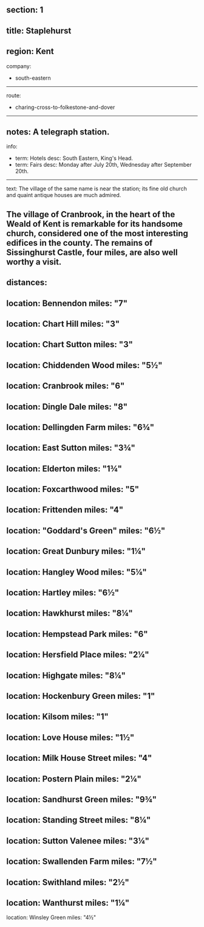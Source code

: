 section: 1
----
title: Staplehurst
----
region: Kent
----
company:
- south-eastern
----
route:
- charing-cross-to-folkestone-and-dover
----
notes: A telegraph station.
----
info:
- term: Hotels
  desc: South Eastern, King's Head.
- term: Fairs
  desc: Monday after July 20th, Wednesday after September 20th.
----
text: The village of the same name is near the station; its fine old church and quaint antique houses are much admired.

The village of Cranbrook, in the heart of the Weald of Kent is remarkable for its handsome church, considered one of the most interesting edifices in the county. The remains of Sissinghurst Castle, four miles, are also well worthy a visit.
----
distances:
- 
  location: Bennendon
  miles: "7"
- 
  location: Chart Hill
  miles: "3"
- 
  location: Chart Sutton
  miles: "3"
- 
  location: Chiddenden Wood
  miles: "5½"
- 
  location: Cranbrook
  miles: "6"
- 
  location: Dingle Dale
  miles: "8"
- 
  location: Dellingden Farm
  miles: "6¾"
- 
  location: East Sutton
  miles: "3¾"
- 
  location: Elderton
  miles: "1¾"
- 
  location: Foxcarthwood
  miles: "5"
- 
  location: Frittenden
  miles: "4"
- 
  location: "Goddard's Green"
  miles: "6½"
- 
  location: Great Dunbury
  miles: "1¼"
- 
  location: Hangley Wood
  miles: "5¼"
- 
  location: Hartley
  miles: "6½"
- 
  location: Hawkhurst
  miles: "8¼"
- 
  location: Hempstead Park
  miles: "6"
- 
  location: Hersfield Place
  miles: "2¼"
- 
  location: Highgate
  miles: "8¼"
- 
  location: Hockenbury Green
  miles: "1"
- 
  location: Kilsom
  miles: "1"
- 
  location: Love House
  miles: "1½"
- 
  location: Milk House Street
  miles: "4"
- 
  location: Postern Plain
  miles: "2¼"
- 
  location: Sandhurst Green
  miles: "9¾"
- 
  location: Standing Street
  miles: "8¼"
- 
  location: Sutton Valenee
  miles: "3¼"
- 
  location: Swallenden Farm
  miles: "7½"
- 
  location: Swithland
  miles: "2½"
- 
  location: Wanthurst
  miles: "1¼"
- 
  location: Winsley Green
  miles: "4½"
